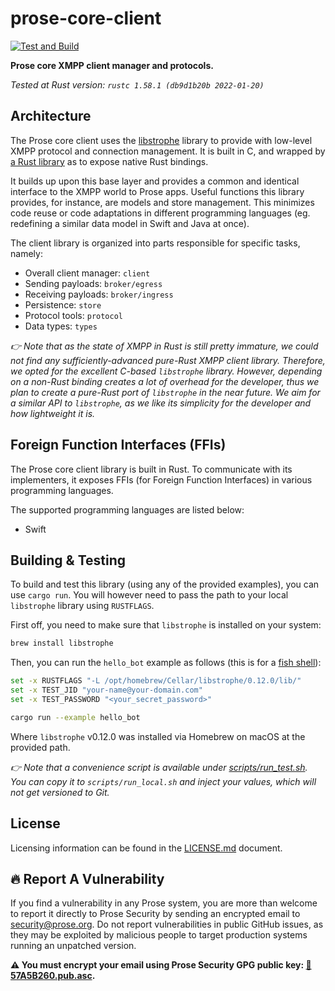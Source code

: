 # prose-core-client

[![Test and Build](https://github.com/prose-im/prose-core-client/workflows/Test%20and%20Build/badge.svg?branch=master)](https://github.com/prose-im/prose-core-client/actions?query=workflow%3A%22Test+and+Build%22)

**Prose core XMPP client manager and protocols.**

_Tested at Rust version: `rustc 1.58.1 (db9d1b20b 2022-01-20)`_

## Architecture

The Prose core client uses the [libstrophe](http://strophe.im/libstrophe/) library to provide with low-level XMPP protocol and connection management. It is built in C, and wrapped by [a Rust library](https://github.com/twistedfall/libstrophe) as to expose native Rust bindings.

It builds up upon this base layer and provides a common and identical interface to the XMPP world to Prose apps. Useful functions this library provides, for instance, are models and store management. This minimizes code reuse or code adaptations in different programming languages (eg. redefining a similar data model in Swift and Java at once).

The client library is organized into parts responsible for specific tasks, namely:

* Overall client manager: `client`
* Sending payloads: `broker/egress`
* Receiving payloads: `broker/ingress`
* Persistence: `store`
* Protocol tools: `protocol`
* Data types: `types`

_👉 Note that as the state of XMPP in Rust is still pretty immature, we could not find any sufficiently-advanced pure-Rust XMPP client library. Therefore, we opted for the excellent C-based `libstrophe` library. However, depending on a non-Rust binding creates a lot of overhead for the developer, thus we plan to create a pure-Rust port of `libstrophe` in the near future. We aim for a similar API to `libstrophe`, as we like its simplicity for the developer and how lightweight it is._

## Foreign Function Interfaces (FFIs)

The Prose core client library is built in Rust. To communicate with its implementers, it exposes FFIs (for Foreign Function Interfaces) in various programming languages.

The supported programming languages are listed below:

* Swift

## Building & Testing

To build and test this library (using any of the provided examples), you can use `cargo run`. You will however need to pass the path to your local `libstrophe` library using `RUSTFLAGS`.

First off, you need to make sure that `libstrophe` is installed on your system:

```bash
brew install libstrophe
```

Then, you can run the `hello_bot` example as follows (this is for a [fish shell](https://fishshell.com/)):

```bash
set -x RUSTFLAGS "-L /opt/homebrew/Cellar/libstrophe/0.12.0/lib/"
set -x TEST_JID "your-name@your-domain.com"
set -x TEST_PASSWORD "<your_secret_password>"

cargo run --example hello_bot
```

Where `libstrophe` v0.12.0 was installed via Homebrew on macOS at the provided path.

_👉 Note that a convenience script is available under [scripts/run_test.sh](./scripts/run_test.sh). You can copy it to `scripts/run_local.sh` and inject your values, which will not get versioned to Git._

## License

Licensing information can be found in the [LICENSE.md](./LICENSE.md) document.

## :fire: Report A Vulnerability

If you find a vulnerability in any Prose system, you are more than welcome to report it directly to Prose Security by sending an encrypted email to [security@prose.org](mailto:security@prose.org). Do not report vulnerabilities in public GitHub issues, as they may be exploited by malicious people to target production systems running an unpatched version.

**:warning: You must encrypt your email using Prose Security GPG public key: [:key:57A5B260.pub.asc](https://files.prose.org/public/keys/gpg/57A5B260.pub.asc).**
